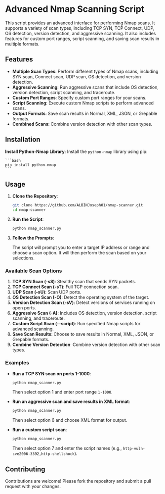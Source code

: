# Advanced Nmap Scanning Script

This script provides an advanced interface for performing Nmap scans. It supports a variety of scan types, including TCP SYN, TCP Connect, UDP, OS detection, version detection, and aggressive scanning. It also includes features for custom port ranges, script scanning, and saving scan results in multiple formats.

## Features

- **Multiple Scan Types**: Perform different types of Nmap scans, including SYN scan, Connect scan, UDP scan, OS detection, and version detection.
- **Aggressive Scanning**: Run aggressive scans that include OS detection, version detection, script scanning, and traceroute.
- **Custom Port Ranges**: Specify custom port ranges for your scans.
- **Script Scanning**: Execute custom Nmap scripts to perform advanced scans.
- **Output Formats**: Save scan results in Normal, XML, JSON, or Grepable formats.
- **Combined Scans**: Combine version detection with other scan types.

## Installation

**Install Python-Nmap Library**: Install the `python-nmap` library using pip:

    ```bash
    pip install python-nmap
    ```

## Usage

1. **Clone the Repository**:

    ```bash
    git clone https://github.com/ALBINJoseph01/nmap-scanner.git
    cd nmap-scanner
    ```

2. **Run the Script**:

    ```bash
    python nmap_scanner.py
    ```

3. **Follow the Prompts**:

    The script will prompt you to enter a target IP address or range and choose a scan option. It will then perform the scan based on your selections.

### Available Scan Options

1. **TCP SYN Scan (-sS)**: Stealthy scan that sends SYN packets.
2. **TCP Connect Scan (-sT)**: Full TCP connection scan.
3. **UDP Scan (-sU)**: Scan UDP ports.
4. **OS Detection Scan (-O)**: Detect the operating system of the target.
5. **Version Detection Scan (-sV)**: Detect versions of services running on open ports.
6. **Aggressive Scan (-A)**: Includes OS detection, version detection, script scanning, and traceroute.
7. **Custom Script Scan (--script)**: Run specified Nmap scripts for advanced scanning.
8. **Save Scan Results**: Choose to save results in Normal, XML, JSON, or Grepable formats.
9. **Combine Version Detection**: Combine version detection with other scan types.

### Examples

- **Run a TCP SYN scan on ports 1-1000**:

    ```bash
    python nmap_scanner.py
    ```

    Then select option 1 and enter port range `1-1000`.

- **Run an aggressive scan and save results in XML format**:

    ```bash
    python nmap_scanner.py
    ```

    Then select option 6 and choose XML format for output.

- **Run a custom script scan**:

    ```bash
    python nmap_scanner.py
    ```

    Then select option 7 and enter the script names (e.g., `http-vuln-cve2006-3392,http-shellshock`).

## Contributing

Contributions are welcome! Please fork the repository and submit a pull request with your changes.


